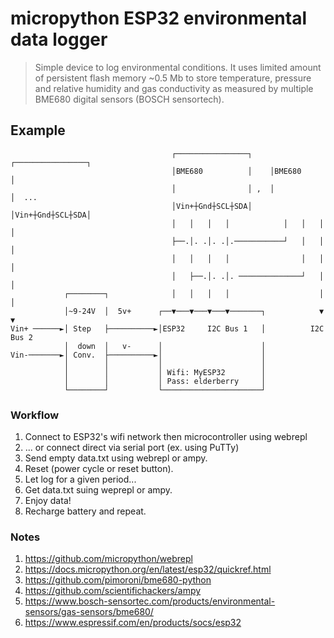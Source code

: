 # micropython ESP32 environmental data logger
> Simple device to log environmental conditions. It uses limited amount of persistent flash memory ~0.5 Mb to store temperature, pressure and relative humidity and gas conductivity as measured by multiple BME680 digital sensors (BOSCH sensortech).

## Example
                                        ┌────────────────┐    ┌────────────────┐
                                        │BME680          │    │BME680          │
                                        │                │ ,  │                │  ...
                                        │Vin+┼Gnd┼SCL┼SDA│    │Vin+┼Gnd┼SCL┼SDA│
                                        │   │   │   │            │   │   │   │
                                        ├──.│. .│. .│.───────────┘   │   │   │
                                        │   │   │   │                │   │   │   
                                        │   ├──.│. .│. ──────────────┘   │   │
                ┌────────┐              │   │   │   │                    │   │
                │~9-24V  │  5v+      ┌──▼───▼───▼───▼───────┐            ▼   ▼
    Vin+ ──────►│ Step   ├──────────►│ESP32     I2C Bus 1   │          I2C Bus 2
                │  down  │   v-      │                      │
    Vin-───────►│ Conv.  ├──────────►│                      │
                │        │           │                      │
                │        │           │ Wifi: MyESP32        │
                │        │           │ Pass: elderberry     │
                └────────┘           └──────────────────────┘

### Workflow
1. Connect to ESP32's wifi network then microcontroller using webrepl
2. ... or connect direct via serial port (ex. using PuTTy)
3. Send empty data.txt using webrepl or ampy. 
4. Reset (power cycle or reset button).
5. Let log for a given period...
6. Get data.txt suing weprepl or ampy.
7. Enjoy data!
8. Recharge battery and repeat.

### Notes
1. https://github.com/micropython/webrepl
1. https://docs.micropython.org/en/latest/esp32/quickref.html
1. https://github.com/pimoroni/bme680-python
1. https://github.com/scientifichackers/ampy 
1. https://www.bosch-sensortec.com/products/environmental-sensors/gas-sensors/bme680/
1. https://www.espressif.com/en/products/socs/esp32